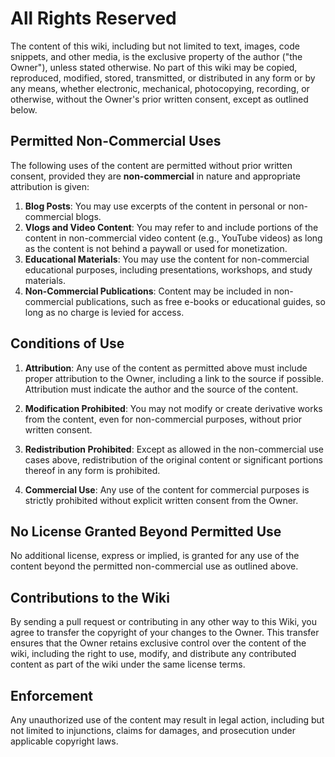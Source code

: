 # All Rights Reserved

The content of this wiki, including but not limited to text, images, code snippets, and other media, is the exclusive property of the author ("the Owner"), unless stated otherwise. No part of this wiki may be copied, reproduced, modified, stored, transmitted, or distributed in any form or by any means, whether electronic, mechanical, photocopying, recording, or otherwise, without the Owner's prior written consent, except as outlined below.

## Permitted Non-Commercial Uses

The following uses of the content are permitted without prior written consent, provided they are **non-commercial** in nature and appropriate attribution is given:

1. **Blog Posts**: You may use excerpts of the content in personal or non-commercial blogs.
2. **Vlogs and Video Content**: You may refer to and include portions of the content in non-commercial video content (e.g., YouTube videos) as long as the content is not behind a paywall or used for monetization.
3. **Educational Materials**: You may use the content for non-commercial educational purposes, including presentations, workshops, and study materials.
4. **Non-Commercial Publications**: Content may be included in non-commercial publications, such as free e-books or educational guides, so long as no charge is levied for access.

## Conditions of Use

1. **Attribution**: Any use of the content as permitted above must include proper attribution to the Owner, including a link to the source if possible. Attribution must indicate the author and the source of the content.

2. **Modification Prohibited**: You may not modify or create derivative works from the content, even for non-commercial purposes, without prior written consent.

3. **Redistribution Prohibited**: Except as allowed in the non-commercial use cases above, redistribution of the original content or significant portions thereof in any form is prohibited.

4. **Commercial Use**: Any use of the content for commercial purposes is strictly prohibited without explicit written consent from the Owner.

## No License Granted Beyond Permitted Use

No additional license, express or implied, is granted for any use of the content beyond the permitted non-commercial use as outlined above.

## Contributions to the Wiki

By sending a pull request or contributing in any other way to this Wiki, you agree to transfer the copyright of your changes to the Owner. This transfer ensures that the Owner retains exclusive control over the content of the wiki, including the right to use, modify, and distribute any contributed content as part of the wiki under the same license terms.

## Enforcement

Any unauthorized use of the content may result in legal action, including but not limited to injunctions, claims for damages, and prosecution under applicable copyright laws.
